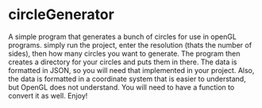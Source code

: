 # circleGenerator

A simple program that generates a bunch of circles for use in openGL programs. simply run the project, enter the resolution (thats the number of sides), then how many circles you want to generate. The program then creates a directory for your circles and puts them in there. The data is formatted in JSON, so you will need that implemented in your project. Also, the data is formatted in a coordinate system that is easier to understand, but OpenGL does not understand. You will need to have a function to convert it as well. Enjoy!
